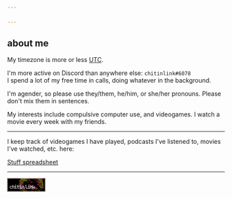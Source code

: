 ```yaml
---

---
```


## about me

My timezone is more or less [UTC](https://time.is/just/UTC).

I'm more active on Discord than anywhere else: `chitinlink#6078`  
I spend a lot of my free time in calls, doing whatever in the background.

I'm agender, so please use they/them, he/him, or she/her pronouns. Please don't mix them in sentences.

My interests include compulsive computer use, and videogames. I watch a movie every week with my friends.

---

I keep track of videogames I have played, podcasts I've listened to, movies I've watched, etc. here:

<a class="fat" href="/stuff" rel="external" referrerpolicy="no-referrer">Stuff spreadsheet</a>

---

<img src="assets/img/button.png"/>
